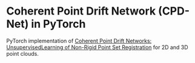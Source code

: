 # Coherent Point Drift Network (CPD-Net) in PyTorch
PyTorch implementation of [Coherent Point Drift Networks: UnsupervisedLearning of Non-Rigid Point Set Registration](https://arxiv.org/pdf/1906.03039.pdf) for 2D and 3D point clouds.
